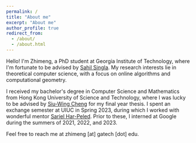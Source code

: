 ```yaml
---
permalink: /
title: "About me"
excerpt: "About me"
author_profile: true
redirect_from: 
  - /about/
  - /about.html
---
```


Hello! I'm Zhimeng, a PhD student at Georgia Institute of Technology, where I'm fortunate to be advised by [Sahil Singla](https://faculty.cc.gatech.edu/~ssingla7/). My research interests lie in theoretical computer science, with a focus on online algorithms and computational geometry.

I received my bachelor's degree in Computer Science and Mathematics from Hong Kong University of Science and Technology, where I was lucky to be advised by [Siu-Wing Cheng](https://www.cse.ust.hk/faculty/scheng/) for my final year thesis. I spent an exchange semester at UIUC in Spring 2023, during which I worked with wonderful mentor [Sariel Har-Peled](https://sarielhp.org/). Prior to these, I interned at Google during the summers of 2021, 2022, and 2023. 

Feel free to reach me at zhimeng [at] gatech [dot] edu.
